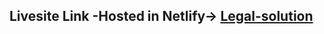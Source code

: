## Livesite Link -Hosted in Netlify-> [Legal-solution](https://comforting-madeleine-8eebc9.netlify.app/)
